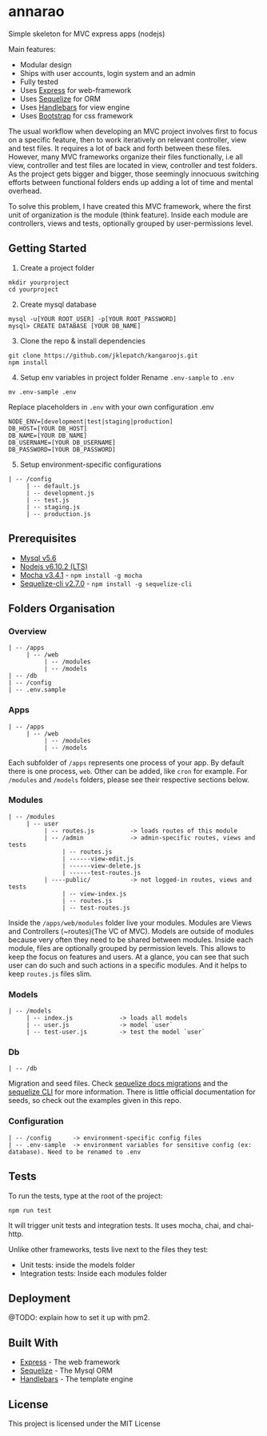 # annarao

Simple skeleton for MVC express apps (nodejs)

Main features:
* Modular design
* Ships with user accounts, login system and an admin
* Fully tested
* Uses [Express](https://expressjs.com) for web-framework
* Uses [Sequelize](http://docs.sequelizejs.com) for ORM
* Uses [Handlebars](http://handlebarsjs.com) for view engine
* Uses [Bootstrap](http://getbootstrap.com) for css framework

The usual workflow when developing an MVC project involves first to focus on a specific feature, then to work iteratively on relevant controller, view and test files. It requires a lot of back and forth between these files. However, many MVC frameworks organize their files functionally, i.e all view, controller and test files are located in view, controller and test folders. As the project gets bigger and bigger, those seemingly innocuous switching efforts between functional folders ends up adding a lot of time and mental overhead. 

To solve this problem, I have created this MVC framework, where the first unit of organization is the module (think feature). Inside each module are controllers, views and tests, optionally grouped by user-permissions level.

## Getting Started

1. Create a project folder
```
mkdir yourproject
cd yourproject
```

2. Create mysql database
```
mysql -u[YOUR ROOT_USER] -p[YOUR ROOT_PASSWORD]
mysql> CREATE DATABASE [YOUR DB_NAME]
```

3. Clone the repo & install dependencies
```
git clone https://github.com/jklepatch/kangaroojs.git
npm install
```

4. Setup env variables in project folder
Rename `.env-sample` to `.env`
```
mv .env-sample .env
```

Replace placeholders in `.env` with your own configuration
.env
```
NODE_ENV=[development|test|staging|production]
DB_HOST=[YOUR DB_HOST]
DB_NAME=[YOUR DB_NAME]
DB_USERNAME=[YOUR DB_USERNAME]
DB_PASSWORD=[YOUR DB_PASSWORD]
```

5. Setup environment-specific configurations
```
| -- /config
     | -- default.js
     | -- development.js
     | -- test.js
     | -- staging.js
     | -- production.js
```

## Prerequisites

* [Mysql v5.6](https://dev.mysql.com/doc/refman/5.6/en/mysql-nutshell.html)
* [Nodejs v6.10.2 (LTS)](https://nodejs.org/en/)
* [Mocha v3.4.1](https://mochajs.org) - `npm install -g mocha`
* [Sequelize-cli v2.7.0](http://docs.sequelizejs.com) - `npm install -g sequelize-cli`

## Folders Organisation
### Overview
```
| -- /apps
     | -- /web 
          | -- /modules  
          | -- /models
| -- /db
| -- /config
| -- .env.sample
``` 

### Apps
```
| -- /apps
     | -- /web 
          | -- /modules   
          | -- /models
```
Each subfolder of `/apps` represents one process of your app. By default there is one process, `web`.  Other can be added, like `cron` for example. For `/modules` and `/models` folders, please see their respective sections below.

### Modules
```
| -- /modules
     | -- user
          | -- routes.js          -> loads routes of this module
          | -- /admin             -> admin-specific routes, views and tests
               | -- routes.js
               | ------view-edit.js
               | ------view-delete.js
               | ------test-routes.js
          | ----public/           -> not logged-in routes, views and tests
               | -- view-index.js
               | -- routes.js
               | -- test-routes.js
```
Inside the `/apps/web/modules` folder live your modules. Modules are Views and Controllers (~routes)(The VC of MVC). Models are outside of modules because very often they need to be shared between modules. Inside each module, files are optionally grouped by permission levels. This allows to keep the focus on features and users. At a glance, you can see that such user can do such and such actions in a specific modules. And it helps to keep `routes.js` files slim.

### Models
```
| -- /models
     | -- index.js             -> loads all models
     | -- user.js              -> model `user`
     | -- test-user.js         -> test the model `user`
```

### Db
```
| -- /db 
```
Migration and seed files. Check [sequelize docs migrations](http://docs.sequelizejs.com/manual/tutorial/migrations.html) and the [sequelize CLI](https://github.com/sequelize/cli) for more information. There is little official documentation for seeds, so check out the examples given in this repo.

### Configuration
```
| -- /config      -> environment-specific config files
| -- .env-sample  -> environment variables for sensitive config (ex: database). Need to be renamed to .env
```

## Tests
To run the tests, type at the root of the project:
```
npm run test
```
It will trigger unit tests and integration tests. It uses mocha, chai, and chai-http.

Unlike other frameworks, tests live next to the files they test:
* Unit tests: inside the models folder
* Integration tests: Inside each modules folder


## Deployment

@TODO: explain how to set it up with pm2.

## Built With

* [Express](https://expressjs.com) - The web framework
* [Sequelize](http://docs.sequelizejs.com) - The Mysql ORM
* [Handlebars](http://handlebarsjs.com) - The template engine

## License

This project is licensed under the MIT License